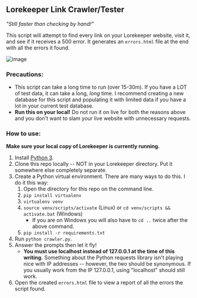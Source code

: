## Lorekeeper Link Crawler/Tester
_"Still faster than checking by hand!"_

This script will attempt to find every link on your Lorekeeper website, visit it, and see if it receives a 500 error. It generates an `errors.html` file at the end with all the errors it found.

![image](https://github.com/user-attachments/assets/c4ef3db6-8986-421b-a193-3cb0d08b6893)

### Precautions:
- This script can take a long time to run (over 15-30m). If you have a LOT of test data, it can take a long, _long_ time. I recommend creating a new database for this script and populating it with limited data if you have a lot in your current test database.
- **Run this on your local!** Do not run it on live for both the reasons above and you don't want to slam your live website with unnecessary requests.

### How to use:

**Make sure your local copy of Lorekeeper is currently running.**

1. Install [Python 3](https://www.python.org/downloads/).
2. Clone this repo locally -- NOT in your Lorekeeper directory. Put it somewhere else completely separate.
3. Create a Python virtual environment. There are many ways to do this. I do it this way: 
    1. Open the directory for this repo on the command line.
    2. `pip install virtualenv`
    3. `virtualenv venv`
    4. `source venv/scripts/activate` (Linux) or `cd venv/scripts && activate.bat` (Windows)
       - If you are on Windows you will also have to `cd ..` twice after the above command.
    6. `pip install -r requirements.txt`
5. Run `python crawler.py`.
6. Answer the prompts then let it fly!
    - **You must use localhost instead of 127.0.0.1 at the time of this writing.** Something about the Python requests library isn't playing nice with IP addresses -- however, the two should be synonymous. If you usually work from the IP 127.0.0.1, using "localhost" should still work.
8. Open the created `errors.html` file to view a report of all the errors the script found.
